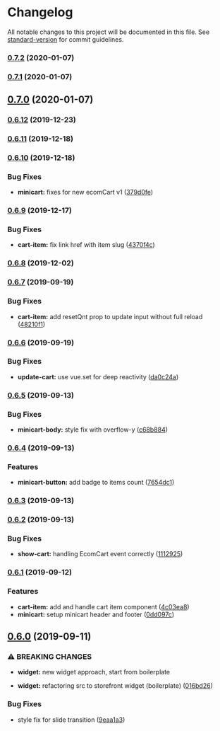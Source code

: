 # Changelog

All notable changes to this project will be documented in this file. See [standard-version](https://github.com/conventional-changelog/standard-version) for commit guidelines.

### [0.7.2](https://github.com/ecomclub/widget-minicart/compare/v0.7.1...v0.7.2) (2020-01-07)

### [0.7.1](https://github.com/ecomclub/widget-minicart/compare/v0.7.0...v0.7.1) (2020-01-07)

## [0.7.0](https://github.com/ecomclub/widget-minicart/compare/v0.6.12...v0.7.0) (2020-01-07)

### [0.6.12](https://github.com/ecomclub/widget-minicart/compare/v0.6.11...v0.6.12) (2019-12-23)

### [0.6.11](https://github.com/ecomclub/widget-minicart/compare/v0.6.10...v0.6.11) (2019-12-18)

### [0.6.10](https://github.com/ecomclub/widget-minicart/compare/v0.6.9...v0.6.10) (2019-12-18)


### Bug Fixes

* **minicart:** fixes for new ecomCart v1 ([379d0fe](https://github.com/ecomclub/widget-minicart/commit/379d0fe7c2cad1ea8115ab58af65221f3504ebec))

### [0.6.9](https://github.com/ecomclub/widget-minicart/compare/v0.6.8...v0.6.9) (2019-12-17)


### Bug Fixes

* **cart-item:** fix link href with item slug ([4370f4c](https://github.com/ecomclub/widget-minicart/commit/4370f4c3d3a29c2186aed7a36169b1072e6302c0))

### [0.6.8](https://github.com/ecomclub/widget-minicart/compare/v0.6.7...v0.6.8) (2019-12-02)

### [0.6.7](https://github.com/ecomclub/widget-minicart/compare/v0.6.6...v0.6.7) (2019-09-19)


### Bug Fixes

* **cart-item:** add resetQnt prop to update input without full reload ([48210f1](https://github.com/ecomclub/widget-minicart/commit/48210f1))

### [0.6.6](https://github.com/ecomclub/widget-minicart/compare/v0.6.5...v0.6.6) (2019-09-19)


### Bug Fixes

* **update-cart:** use vue.set for deep reactivity ([da0c24a](https://github.com/ecomclub/widget-minicart/commit/da0c24a))

### [0.6.5](https://github.com/ecomclub/widget-minicart/compare/v0.6.4...v0.6.5) (2019-09-13)


### Bug Fixes

* **minicart-body:** style fix with overflow-y ([c68b884](https://github.com/ecomclub/widget-minicart/commit/c68b884))

### [0.6.4](https://github.com/ecomclub/widget-minicart/compare/v0.6.3...v0.6.4) (2019-09-13)


### Features

* **minicart-button:** add badge to items count ([7654dc1](https://github.com/ecomclub/widget-minicart/commit/7654dc1))

### [0.6.3](https://github.com/ecomclub/widget-minicart/compare/v0.6.2...v0.6.3) (2019-09-13)

### [0.6.2](https://github.com/ecomclub/widget-minicart/compare/v0.6.1...v0.6.2) (2019-09-13)


### Bug Fixes

* **show-cart:** handling EcomCart event correctly ([1112925](https://github.com/ecomclub/widget-minicart/commit/1112925))

### [0.6.1](https://github.com/ecomclub/widget-minicart/compare/v0.6.0...v0.6.1) (2019-09-12)


### Features

* **cart-item:** add and handle cart item component ([4c03ea8](https://github.com/ecomclub/widget-minicart/commit/4c03ea8))
* **minicart:** setup minicart header and footer ([0dd097c](https://github.com/ecomclub/widget-minicart/commit/0dd097c))

## [0.6.0](https://github.com/ecomclub/widget-minicart/compare/v0.3.0...v0.6.0) (2019-09-11)


### ⚠ BREAKING CHANGES

* **widget:** new widget approach, start from boilerplate

* **widget:** refactoring src to storefront widget (boilerplate) ([016bd26](https://github.com/ecomclub/widget-minicart/commit/016bd26))


### Bug Fixes

* style fix for slide transition ([9eaa1a3](https://github.com/ecomclub/widget-minicart/commit/9eaa1a3))
